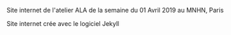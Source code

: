 Site internet de l'atelier ALA de la semaine du 01 Avril 2019 au MNHN, Paris

Site internet crée avec le logiciel Jekyll
